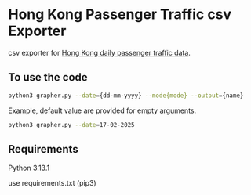 # Hong Kong Passenger Traffic csv Exporter

csv exporter for [Hong Kong daily passenger traffic data](https://data.gov.hk/en-data/dataset/hk-immd-set5-statistics-daily-passenger-traffic).

## To use the code

```bash
python3 grapher.py --date={dd-mm-yyyy} --mode{mode} --output={name}
```

Example, default value are provided for empty arguments.

```bash
python3 grapher.py --date=17-02-2025
```

## Requirements

Python 3.13.1

use requirements.txt (pip3)